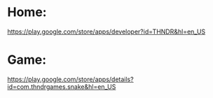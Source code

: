 # Home:
https://play.google.com/store/apps/developer?id=THNDR&hl=en_US

# Game:
https://play.google.com/store/apps/details?id=com.thndrgames.snake&hl=en_US
